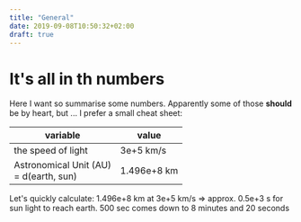 ```yaml
---
title: "General"
date: 2019-09-08T10:50:32+02:00
draft: true
---
```


# It's all in th numbers

Here I want so summarise some numbers. Apparently some of those **should** be by heart, but ... I prefer a small cheat sheet:

| variable | value |
|-|-|
|the speed of light | 3e+5 km/s |
|Astronomical Unit (AU)<br/>= d(earth, sun)| 1.496e+8 km |

Let's quickly calculate:
1.496e+8 km at 3e+5 km/s => approx. 0.5e+3 s for sun light to reach earth.
500 sec comes down to 8 minutes and 20 seconds